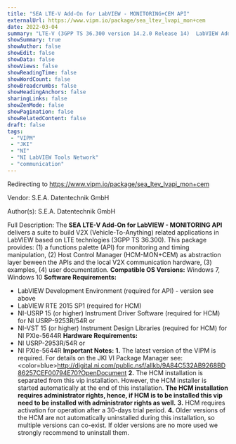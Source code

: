 ```yaml
---
title: "SEA LTE-V Add-On for LabVIEW - MONITORING+CEM API"
externalUrl: https://www.vipm.io/package/sea_ltev_lvapi_mon+cem
date: 2022-03-04
summary: "LTE-V (3GPP TS 36.300 version 14.2.0 Release 14)  LabVIEW Add-On (MON, Channel Emulation) for V2X communications"
showSummary: true
showAuthor: false
showEdit: false
showData: false
showViews: false
showReadingTime: false
showWordCount: false
showBreadcrumbs: false
showHeadingAnchors: false
sharingLinks: false
showZenMode: false
showPagination: false
showRelatedContent: false
draft: false
tags:
 - "VIPM"
 - "JKI"
 - "NI"
 - "NI LabVIEW Tools Network"
 - "communication"
---
```


Redirecting to https://www.vipm.io/package/sea_ltev_lvapi_mon+cem

Vendor: S.E.A. Datentechnik GmbH

Author(s): S.E.A. Datentechnik GmbH
 
Full Description:
The **SEA LTE-V Add-On for LabVIEW - MONITORING API** delivers a suite to build V2X (Vehicle-To-Anything) related applications in LabVIEW based on LTE technlogies (3GPP TS 36.300). This package provides: (1) a functions palette (API) for monitoring and timing manipulation, (2) Host Control Manager (HCM-MON+CEM) as abstraction layer beween the APIs and the local V2X communication hardware, (3) examples, (4) user documentation.
**Compatible OS Versions:** Windows 7, Windows 10
**Software Requirements:**
- LabVIEW Development Environment (required for API) - version see above
- LabVIEW RTE 2015 SP1 (required for HCM)
- NI-USRP 15 (or higher) Instrument Driver Software (required for HCM) for NI USRP-9253R/54R or
- NI-VST 15 (or higher) Instrument Design Libraries (required for HCM) for NI PXIe-5644R
**Hardware Requirements:**
- NI USRP-2953R/54R or
- NI PXIe-5644R
**Important Notes:**
**1.** The latest version of the VIPM is required. For details on the JKI VI Package Manager see:
<color=blue>http://digital.ni.com/public.nsf/allkb/9A84C532AB9268BD86257CEF00794E70?OpenDocument</color>
**2.** The HCM installation is separated from this vip installation. However, the HCM installer is started automatically at the end of this installation. **The HCM installation requires administrator rights, hence, if HCM is to be installed this vip need to be installed with administrator rights as well.**
**3.** HCM requires activation for operation after a 30-days trial period.
**4.** Older versions of the HCM are not automatically uninstalled during this installation, so multiple versions can co-exist. If older versions are no more used we strongly recommend to uninstall them.